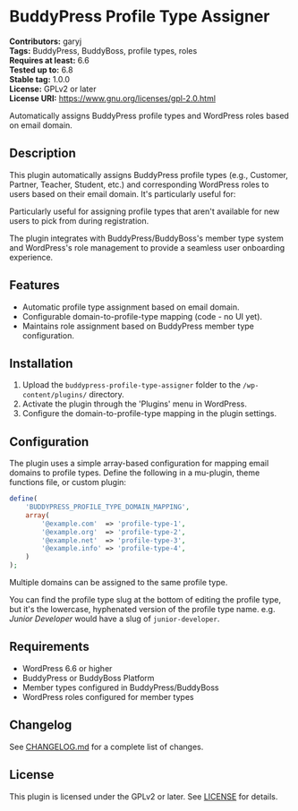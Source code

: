 # BuddyPress Profile Type Assigner

**Contributors:** garyj  
**Tags:** BuddyPress, BuddyBoss, profile types, roles  
**Requires at least:** 6.6  
**Tested up to:** 6.8  
**Stable tag:** 1.0.0  
**License:** GPLv2 or later  
**License URI:** https://www.gnu.org/licenses/gpl-2.0.html

Automatically assigns BuddyPress profile types and WordPress roles based on email domain.

## Description

This plugin automatically assigns BuddyPress profile types (e.g., Customer, Partner, Teacher, Student, etc.) and corresponding WordPress roles to users based on their email domain. It's particularly useful for:

Particularly useful for assigning profile types that aren't available for new users to pick from during registration.

The plugin integrates with BuddyPress/BuddyBoss's member type system and WordPress's role management to provide a seamless user onboarding experience.

## Features

* Automatic profile type assignment based on email domain.
* Configurable domain-to-profile-type mapping (code - no UI yet).
* Maintains role assignment based on BuddyPress member type configuration.

## Installation

1. Upload the `buddypress-profile-type-assigner` folder to the `/wp-content/plugins/` directory.
2. Activate the plugin through the 'Plugins' menu in WordPress.
3. Configure the domain-to-profile-type mapping in the plugin settings.

## Configuration

The plugin uses a simple array-based configuration for mapping email domains to profile types. Define the following in a mu-plugin, theme functions file, or custom plugin:

~~~php
define(
    'BUDDYPRESS_PROFILE_TYPE_DOMAIN_MAPPING',
    array(
        '@example.com'  => 'profile-type-1',
        '@example.org'  => 'profile-type-2',
        '@example.net'  => 'profile-type-3',
        '@example.info' => 'profile-type-4',
    )
);
~~~

Multiple domains can be assigned to the same profile type.

You can find the profile type slug at the bottom of editing the profile type, but it's the lowercase, hyphenated version of the profile type name. e.g. _Junior Developer_ would have a slug of `junior-developer`.

## Requirements

* WordPress 6.6 or higher
* BuddyPress or BuddyBoss Platform
* Member types configured in BuddyPress/BuddyBoss
* WordPress roles configured for member types

## Changelog

See [CHANGELOG.md](CHANGELOG.md) for a complete list of changes.

## License

This plugin is licensed under the GPLv2 or later. See [LICENSE](LICENSE) for details.
